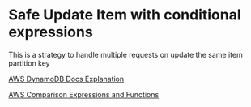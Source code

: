 # Safe Update Item with conditional expressions

This is a strategy to handle multiple requests on update the same item partition key


[AWS DynamoDB Docs Explanation](https://docs.aws.amazon.com/amazondynamodb/latest/developerguide/Expressions.ConditionExpressions.html)

[AWS Comparison Expressions and Functions](https://docs.aws.amazon.com/amazondynamodb/latest/developerguide/Expressions.OperatorsAndFunctions.html)